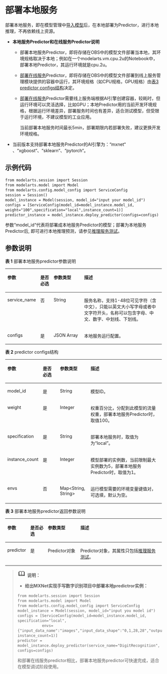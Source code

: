 # 部署本地服务<a name="modelarts_04_0202"></a>

部署本地服务，即在模型管理中[导入模型](导入模型.md)后，在本地部署为Predictor，进行本地推理，不再依赖线上资源。

-   **本地服务Predictor和在线服务Predictor说明**
    -   部署本地服务Predictor，即将存储在OBS中的模型文件部署当本地，其环境规格取决于本地；例如在一个modelarts.vm.cpu.2u的Notebook中，部署本地Predictor，其运行环境就是cpu.2u。
    -   [部署在线服务](部署在线服务.md)Predictor，即将存储在OBS中的模型文件部署到线上服务管理模块提供的容器中运行，其环境规格（如CPU规格，GPU规格）由[表3 predictor configs结构](部署在线服务.md#zh-cn_topic_0160619034_table6841887256)决定。
    -   [部署在线服务](部署在线服务.md)Predictor需要线上服务端根据AI引擎创建容器，较耗时，但运行环境可以灵活选择，比如GPU；本地Predictor用的当前开发环境规格，根据运行环境差异，部署服务时间也有差异，适合测试模型，但受限于运行环境，不建议模型的工业应用。

        当前部署本地服务时间最长5min，部署期限内若部署失败，建议更换开发环境规格。


-   当前版本支持部署本地服务Predictor的AI引擎为：“mxnet“  、“xgboost“、“sklearn“、“pytorch“。

## 示例代码<a name="zh-cn_topic_0160619034_section20261580353"></a>

```
from modelarts.session import Session
from modelarts.model import Model
from modelarts.config.model_config import ServiceConfig 
session = Session()
model_instance = Model(session, model_id="input your model_id")
configs = [ServiceConfig(model_id=model_instance.model_id, weight="100",specification="local",instance_count=1)]
predictor_instance = model_instance.deploy_predictor(configs=configs)
```

参数“model\_id“代表将部署成本地服务Predictor的模型；部署为本地服务Predictor后, 即可进行本地推理预测，请参见[推理服务测试](推理服务测试.md)。

## 参数说明<a name="zh-cn_topic_0160619034_section18683951918"></a>

**表 1**  部署本地服务predictor参数说明

<a name="zh-cn_topic_0160619034_table37462542238"></a>
<table><thead align="left"><tr id="zh-cn_topic_0160619034_row57501354122312"><th class="cellrowborder" valign="top" width="15.340000000000002%" id="mcps1.2.5.1.1"><p id="zh-cn_topic_0160619034_p14751165412319"><a name="zh-cn_topic_0160619034_p14751165412319"></a><a name="zh-cn_topic_0160619034_p14751165412319"></a>参数</p>
</th>
<th class="cellrowborder" valign="top" width="8.89%" id="mcps1.2.5.1.2"><p id="zh-cn_topic_0160619034_p575315411231"><a name="zh-cn_topic_0160619034_p575315411231"></a><a name="zh-cn_topic_0160619034_p575315411231"></a>是否必选</p>
</th>
<th class="cellrowborder" valign="top" width="20.380000000000003%" id="mcps1.2.5.1.3"><p id="zh-cn_topic_0160619034_p1275435419238"><a name="zh-cn_topic_0160619034_p1275435419238"></a><a name="zh-cn_topic_0160619034_p1275435419238"></a>参数类型</p>
</th>
<th class="cellrowborder" valign="top" width="55.38999999999999%" id="mcps1.2.5.1.4"><p id="zh-cn_topic_0160619034_p10756175492314"><a name="zh-cn_topic_0160619034_p10756175492314"></a><a name="zh-cn_topic_0160619034_p10756175492314"></a>描述</p>
</th>
</tr>
</thead>
<tbody><tr id="zh-cn_topic_0160619034_row4758654192310"><td class="cellrowborder" valign="top" width="15.340000000000002%" headers="mcps1.2.5.1.1 "><p id="zh-cn_topic_0160619034_p47591654132311"><a name="zh-cn_topic_0160619034_p47591654132311"></a><a name="zh-cn_topic_0160619034_p47591654132311"></a>service_name</p>
</td>
<td class="cellrowborder" valign="top" width="8.89%" headers="mcps1.2.5.1.2 "><p id="zh-cn_topic_0160619034_p17761854142313"><a name="zh-cn_topic_0160619034_p17761854142313"></a><a name="zh-cn_topic_0160619034_p17761854142313"></a>否</p>
</td>
<td class="cellrowborder" valign="top" width="20.380000000000003%" headers="mcps1.2.5.1.3 "><p id="zh-cn_topic_0160619034_p8762155482314"><a name="zh-cn_topic_0160619034_p8762155482314"></a><a name="zh-cn_topic_0160619034_p8762155482314"></a>String</p>
</td>
<td class="cellrowborder" valign="top" width="55.38999999999999%" headers="mcps1.2.5.1.4 "><p id="zh-cn_topic_0160619034_p15674133152710"><a name="zh-cn_topic_0160619034_p15674133152710"></a><a name="zh-cn_topic_0160619034_p15674133152710"></a>服务名称，支持1-48位可见字符（含中文），只能以英文大小写字母或者中文字符开头，名称可以包含字母、中文、数字、中划线、下划线。</p>
</td>
</tr>
<tr id="zh-cn_topic_0160619034_row1477965462320"><td class="cellrowborder" valign="top" width="15.340000000000002%" headers="mcps1.2.5.1.1 "><p id="zh-cn_topic_0160619034_p1678119545237"><a name="zh-cn_topic_0160619034_p1678119545237"></a><a name="zh-cn_topic_0160619034_p1678119545237"></a>configs</p>
</td>
<td class="cellrowborder" valign="top" width="8.89%" headers="mcps1.2.5.1.2 "><p id="zh-cn_topic_0160619034_p12784165413231"><a name="zh-cn_topic_0160619034_p12784165413231"></a><a name="zh-cn_topic_0160619034_p12784165413231"></a>是</p>
</td>
<td class="cellrowborder" valign="top" width="20.380000000000003%" headers="mcps1.2.5.1.3 "><p id="zh-cn_topic_0160619034_p1378505482320"><a name="zh-cn_topic_0160619034_p1378505482320"></a><a name="zh-cn_topic_0160619034_p1378505482320"></a>JSON Array</p>
</td>
<td class="cellrowborder" valign="top" width="55.38999999999999%" headers="mcps1.2.5.1.4 "><p id="zh-cn_topic_0160619034_p678715419237"><a name="zh-cn_topic_0160619034_p678715419237"></a><a name="zh-cn_topic_0160619034_p678715419237"></a>本地服务运行配置。</p>
</td>
</tr>
</tbody>
</table>

**表 2**  predictor configs结构

<a name="zh-cn_topic_0160619034_table6841887256"></a>
<table><thead align="left"><tr id="zh-cn_topic_0160619034_row4846788252"><th class="cellrowborder" valign="top" width="11.742574257425742%" id="mcps1.2.5.1.1"><p id="zh-cn_topic_0160619034_p884819812515"><a name="zh-cn_topic_0160619034_p884819812515"></a><a name="zh-cn_topic_0160619034_p884819812515"></a>参数</p>
</th>
<th class="cellrowborder" valign="top" width="12.603960396039604%" id="mcps1.2.5.1.2"><p id="zh-cn_topic_0160619034_p1985013812252"><a name="zh-cn_topic_0160619034_p1985013812252"></a><a name="zh-cn_topic_0160619034_p1985013812252"></a>是否必选</p>
</th>
<th class="cellrowborder" valign="top" width="19.782178217821784%" id="mcps1.2.5.1.3"><p id="zh-cn_topic_0160619034_p1852188192520"><a name="zh-cn_topic_0160619034_p1852188192520"></a><a name="zh-cn_topic_0160619034_p1852188192520"></a>参数类型</p>
</th>
<th class="cellrowborder" valign="top" width="55.87128712871288%" id="mcps1.2.5.1.4"><p id="zh-cn_topic_0160619034_p38538832514"><a name="zh-cn_topic_0160619034_p38538832514"></a><a name="zh-cn_topic_0160619034_p38538832514"></a>描述</p>
</th>
</tr>
</thead>
<tbody><tr id="zh-cn_topic_0160619034_row1856380258"><td class="cellrowborder" valign="top" width="11.742574257425742%" headers="mcps1.2.5.1.1 "><p id="zh-cn_topic_0160619034_p1786010872513"><a name="zh-cn_topic_0160619034_p1786010872513"></a><a name="zh-cn_topic_0160619034_p1786010872513"></a>model_id</p>
</td>
<td class="cellrowborder" valign="top" width="12.603960396039604%" headers="mcps1.2.5.1.2 "><p id="zh-cn_topic_0160619034_p386268152512"><a name="zh-cn_topic_0160619034_p386268152512"></a><a name="zh-cn_topic_0160619034_p386268152512"></a>是</p>
</td>
<td class="cellrowborder" valign="top" width="19.782178217821784%" headers="mcps1.2.5.1.3 "><p id="zh-cn_topic_0160619034_p1386419814252"><a name="zh-cn_topic_0160619034_p1386419814252"></a><a name="zh-cn_topic_0160619034_p1386419814252"></a>String</p>
</td>
<td class="cellrowborder" valign="top" width="55.87128712871288%" headers="mcps1.2.5.1.4 "><p id="zh-cn_topic_0160619034_p9866118172511"><a name="zh-cn_topic_0160619034_p9866118172511"></a><a name="zh-cn_topic_0160619034_p9866118172511"></a>模型ID。</p>
</td>
</tr>
<tr id="zh-cn_topic_0160619034_row1086798112511"><td class="cellrowborder" valign="top" width="11.742574257425742%" headers="mcps1.2.5.1.1 "><p id="zh-cn_topic_0160619034_p986916812517"><a name="zh-cn_topic_0160619034_p986916812517"></a><a name="zh-cn_topic_0160619034_p986916812517"></a>weight</p>
</td>
<td class="cellrowborder" valign="top" width="12.603960396039604%" headers="mcps1.2.5.1.2 "><p id="zh-cn_topic_0160619034_p687111819259"><a name="zh-cn_topic_0160619034_p687111819259"></a><a name="zh-cn_topic_0160619034_p687111819259"></a>是</p>
</td>
<td class="cellrowborder" valign="top" width="19.782178217821784%" headers="mcps1.2.5.1.3 "><p id="zh-cn_topic_0160619034_p138731787259"><a name="zh-cn_topic_0160619034_p138731787259"></a><a name="zh-cn_topic_0160619034_p138731787259"></a>Integer</p>
</td>
<td class="cellrowborder" valign="top" width="55.87128712871288%" headers="mcps1.2.5.1.4 "><p id="zh-cn_topic_0160619034_p19875118162511"><a name="zh-cn_topic_0160619034_p19875118162511"></a><a name="zh-cn_topic_0160619034_p19875118162511"></a>权重百分比，分配到此模型的流量权重，部署本地服务Predictor时，取值100。</p>
</td>
</tr>
<tr id="zh-cn_topic_0160619034_row1687613842514"><td class="cellrowborder" valign="top" width="11.742574257425742%" headers="mcps1.2.5.1.1 "><p id="zh-cn_topic_0160619034_p1187828182513"><a name="zh-cn_topic_0160619034_p1187828182513"></a><a name="zh-cn_topic_0160619034_p1187828182513"></a>specification</p>
</td>
<td class="cellrowborder" valign="top" width="12.603960396039604%" headers="mcps1.2.5.1.2 "><p id="zh-cn_topic_0160619034_p38801282251"><a name="zh-cn_topic_0160619034_p38801282251"></a><a name="zh-cn_topic_0160619034_p38801282251"></a>是</p>
</td>
<td class="cellrowborder" valign="top" width="19.782178217821784%" headers="mcps1.2.5.1.3 "><p id="zh-cn_topic_0160619034_p08821882254"><a name="zh-cn_topic_0160619034_p08821882254"></a><a name="zh-cn_topic_0160619034_p08821882254"></a>String</p>
</td>
<td class="cellrowborder" valign="top" width="55.87128712871288%" headers="mcps1.2.5.1.4 "><p id="zh-cn_topic_0160619034_p152111045125813"><a name="zh-cn_topic_0160619034_p152111045125813"></a><a name="zh-cn_topic_0160619034_p152111045125813"></a>部署本地服务时，取值为为“local”。</p>
</td>
</tr>
<tr id="zh-cn_topic_0160619034_row988558102512"><td class="cellrowborder" valign="top" width="11.742574257425742%" headers="mcps1.2.5.1.1 "><p id="zh-cn_topic_0160619034_p1588814812519"><a name="zh-cn_topic_0160619034_p1588814812519"></a><a name="zh-cn_topic_0160619034_p1588814812519"></a>instance_count</p>
</td>
<td class="cellrowborder" valign="top" width="12.603960396039604%" headers="mcps1.2.5.1.2 "><p id="zh-cn_topic_0160619034_p68902872512"><a name="zh-cn_topic_0160619034_p68902872512"></a><a name="zh-cn_topic_0160619034_p68902872512"></a>是</p>
</td>
<td class="cellrowborder" valign="top" width="19.782178217821784%" headers="mcps1.2.5.1.3 "><p id="zh-cn_topic_0160619034_p18926812256"><a name="zh-cn_topic_0160619034_p18926812256"></a><a name="zh-cn_topic_0160619034_p18926812256"></a>Integer</p>
</td>
<td class="cellrowborder" valign="top" width="55.87128712871288%" headers="mcps1.2.5.1.4 "><p id="p1683020151484"><a name="p1683020151484"></a><a name="p1683020151484"></a>模型部署的实例数，当前限制最大实例数为5，部署本地服务Predictor时，取值为1。</p>
</td>
</tr>
<tr id="zh-cn_topic_0160619034_row208952088256"><td class="cellrowborder" valign="top" width="11.742574257425742%" headers="mcps1.2.5.1.1 "><p id="zh-cn_topic_0160619034_p48972820252"><a name="zh-cn_topic_0160619034_p48972820252"></a><a name="zh-cn_topic_0160619034_p48972820252"></a>envs</p>
</td>
<td class="cellrowborder" valign="top" width="12.603960396039604%" headers="mcps1.2.5.1.2 "><p id="zh-cn_topic_0160619034_p1889910820252"><a name="zh-cn_topic_0160619034_p1889910820252"></a><a name="zh-cn_topic_0160619034_p1889910820252"></a>否</p>
</td>
<td class="cellrowborder" valign="top" width="19.782178217821784%" headers="mcps1.2.5.1.3 "><p id="zh-cn_topic_0160619034_p119011483251"><a name="zh-cn_topic_0160619034_p119011483251"></a><a name="zh-cn_topic_0160619034_p119011483251"></a>Map&lt;String, String&gt;</p>
</td>
<td class="cellrowborder" valign="top" width="55.87128712871288%" headers="mcps1.2.5.1.4 "><p id="zh-cn_topic_0160619034_p590416818251"><a name="zh-cn_topic_0160619034_p590416818251"></a><a name="zh-cn_topic_0160619034_p590416818251"></a>运行模型需要的环境变量键值对，可选填，默认为空。</p>
</td>
</tr>
</tbody>
</table>

**表 3**  部署本地服务predictor返回参数说明

<a name="zh-cn_topic_0160619034_table19248816291"></a>
<table><thead align="left"><tr id="zh-cn_topic_0160619034_row092468182915"><th class="cellrowborder" valign="top" width="12.659999999999998%" id="mcps1.2.5.1.1"><p id="zh-cn_topic_0160619034_p119241181292"><a name="zh-cn_topic_0160619034_p119241181292"></a><a name="zh-cn_topic_0160619034_p119241181292"></a>参数</p>
</th>
<th class="cellrowborder" valign="top" width="11.41%" id="mcps1.2.5.1.2"><p id="zh-cn_topic_0160619034_p189248810294"><a name="zh-cn_topic_0160619034_p189248810294"></a><a name="zh-cn_topic_0160619034_p189248810294"></a>是否必选</p>
</th>
<th class="cellrowborder" valign="top" width="21.01%" id="mcps1.2.5.1.3"><p id="zh-cn_topic_0160619034_p39246812913"><a name="zh-cn_topic_0160619034_p39246812913"></a><a name="zh-cn_topic_0160619034_p39246812913"></a>参数类型</p>
</th>
<th class="cellrowborder" valign="top" width="54.92%" id="mcps1.2.5.1.4"><p id="zh-cn_topic_0160619034_p16924148142918"><a name="zh-cn_topic_0160619034_p16924148142918"></a><a name="zh-cn_topic_0160619034_p16924148142918"></a>描述</p>
</th>
</tr>
</thead>
<tbody><tr id="zh-cn_topic_0160619034_row1392418102915"><td class="cellrowborder" valign="top" width="12.659999999999998%" headers="mcps1.2.5.1.1 "><p id="zh-cn_topic_0160619034_p1892488192918"><a name="zh-cn_topic_0160619034_p1892488192918"></a><a name="zh-cn_topic_0160619034_p1892488192918"></a>predictor</p>
</td>
<td class="cellrowborder" valign="top" width="11.41%" headers="mcps1.2.5.1.2 "><p id="zh-cn_topic_0160619034_p492438142911"><a name="zh-cn_topic_0160619034_p492438142911"></a><a name="zh-cn_topic_0160619034_p492438142911"></a>是</p>
</td>
<td class="cellrowborder" valign="top" width="21.01%" headers="mcps1.2.5.1.3 "><p id="zh-cn_topic_0160619034_p11924108162919"><a name="zh-cn_topic_0160619034_p11924108162919"></a><a name="zh-cn_topic_0160619034_p11924108162919"></a>Predictor对象</p>
</td>
<td class="cellrowborder" valign="top" width="54.92%" headers="mcps1.2.5.1.4 "><p id="zh-cn_topic_0160619034_p19924118192917"><a name="zh-cn_topic_0160619034_p19924118192917"></a><a name="zh-cn_topic_0160619034_p19924118192917"></a>Predictor对象，其属性只包括<a href="推理服务测试.md">推理服务测试</a>。</p>
</td>
</tr>
</tbody>
</table>

>![](public_sys-resources/icon-note.gif) **说明：**   
>-   **给出MXNet实现手写数字识别项目中部署本地predictror实例：**  
>    ```  
>    from modelarts.session import Session  
>    from modelarts.model import Model  
>    from modelarts.config.model_config import ServiceConfig   
>    model_instance = Model(session, model_id="input you model id")  
>    configs = [ServiceConfig(model_id=model_instance.model_id, specification="local",  
>               envs={"input_data_name":"images","input_data_shape":"0,1,28,28","output_data_shape":"0,10"}, instance_count=1)]  
>    predictor = model_instance.deploy_predictor(service_name="DigitRecognition", configs=configs)  
>    ```  
>    和部署在线服务predictor相比，部署本地服务predictor可快速完成，适合在模型调试阶段使用。  

